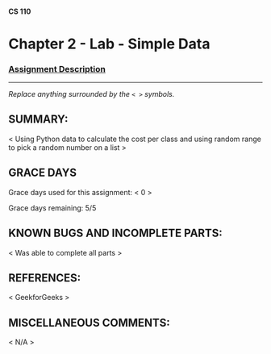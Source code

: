 #### CS 110
# Chapter 2 - Lab - Simple Data

### [Assignment Description](https://docs.google.com/document/d/1FEJtyCAl-Vev8L4LBngNbdDVhudky6W-SqmpRh4ngTI/edit?usp=sharing)

***

_Replace anything surrounded by the `< >` symbols._

## SUMMARY:
 < Using Python data to calculate the cost per class and using random range to pick a random number on a list >

## GRACE DAYS
Grace days used for this assignment: < 0 >

Grace days remaining: 5/5

## KNOWN BUGS AND INCOMPLETE PARTS:
 < Was able to complete all parts >

## REFERENCES:
 < GeekforGeeks >

## MISCELLANEOUS COMMENTS:
 < N/A >
